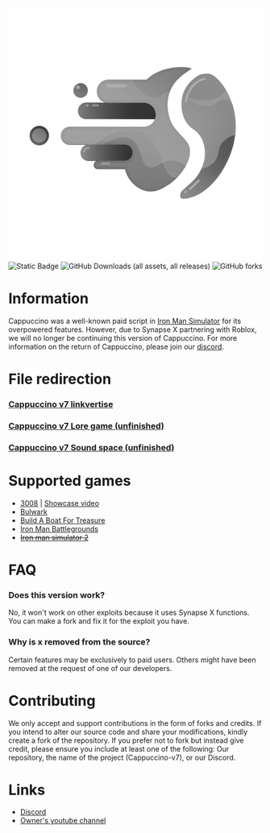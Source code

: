 ![Project Logo](https://github.com/CappuccinoHost/Cappuccino-v7-source-code/blob/main/assets/logo.png?raw=true) ![Static Badge](https://img.shields.io/badge/status-discontinued-blue?color=rgb(200%2C%2080%2C%2080)) ![GitHub Downloads (all assets, all releases)](https://img.shields.io/github/downloads/CappuccinoHost/Cappuccino-v7-source-code/total) ![GitHub forks](https://img.shields.io/github/forks/CappuccinoHost/Cappuccino-v7-source-code?style=flat)

# Information

Cappuccino was a well-known paid script in [Iron Man Simulator](https://www.roblox.com/games/1735775055/Iron-Man-Simulator) for its overpowered features.
However, due to Synapse X partnering with Roblox, we will no longer be continuing this version of Cappuccino.
For more information on the return of Cappuccino, please join our [discord](https://discord.gg/U2u29MEVZs).

# File redirection
### [Cappuccino v7 linkvertise](source.lua)
### [Cappuccino v7 Lore game (unfinished)](unfinished/lore-game/source.lua)
### [Cappuccino v7 Sound space (unfinished)](unfinished/sound-space/source.lua)

# Supported games

- [3008](https://www.roblox.com/games/2768379856) | [Showcase video](https://www.youtube.com/watch?v=K7GZ8P8pN68)
- [Bulwark](https://www.roblox.com/games/6168898345)
- [Build A Boat For Treasure](https://www.roblox.com/games/537413528)
- [Iron Man Battlegrounds](https://www.roblox.com/games/5890606049)
- ~~[Iron man simulator 2](https://www.roblox.com/games/6097258548)~~

# FAQ

### Does this version work?

No, it won't work on other exploits because it uses Synapse X functions. You can make a fork and fix it for the exploit you have.

### Why is x removed from the source?

Certain features may be exclusively to paid users. Others might have been removed at the request of one of our developers.

# Contributing

We only accept and support contributions in the form of forks and credits.
If you intend to alter our source code and share your modifications, kindly create a fork of the repository.
If you prefer not to fork but instead give credit, please ensure you include at least one of the following: Our repository, the name of the project (Cappuccino-v7), or our Discord.

# Links

- [Discord](https://discord.gg/U2u29MEVZs)
- [Owner's youtube channel](https://www.youtube.com/@pablopicasso4934)
